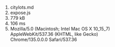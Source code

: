 1. citylots.md
2. expose.js
3. 779 kB
4. 106 ms
5. Mozilla/5.0 (Macintosh; Intel Mac OS X 10_15_7) <br> AppleWebKit/537.36 (KHTML, like Gecko) <br> Chrome/135.0.0.0 Safari/537.36
